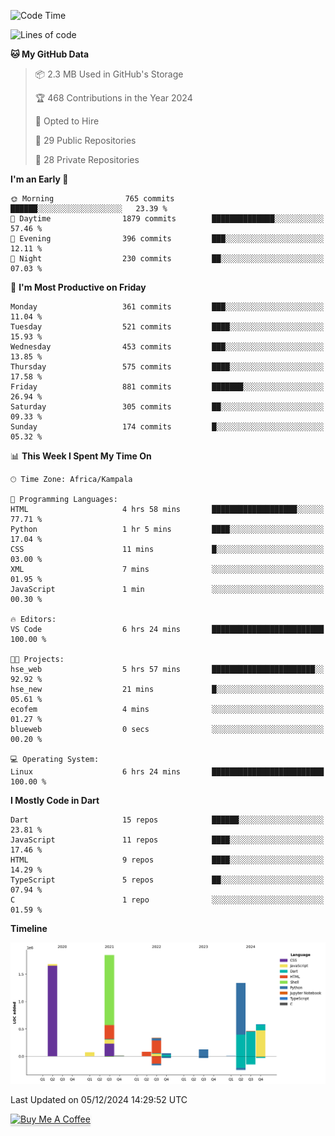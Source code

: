 <!--START_SECTION:waka-->
![Code Time](http://img.shields.io/badge/Code%20Time-913%20hrs%2038%20mins-blue)

![Lines of code](https://img.shields.io/badge/From%20Hello%20World%20I%27ve%20Written-6.6%20million%20lines%20of%20code-blue)

**🐱 My GitHub Data** 

> 📦 2.3 MB Used in GitHub's Storage 
 > 
> 🏆 468 Contributions in the Year 2024
 > 
> 💼 Opted to Hire
 > 
> 📜 29 Public Repositories 
 > 
> 🔑 28 Private Repositories 
 > 
**I'm an Early 🐤** 

```text
🌞 Morning                765 commits         ██████░░░░░░░░░░░░░░░░░░░   23.39 % 
🌆 Daytime                1879 commits        ██████████████░░░░░░░░░░░   57.46 % 
🌃 Evening                396 commits         ███░░░░░░░░░░░░░░░░░░░░░░   12.11 % 
🌙 Night                  230 commits         ██░░░░░░░░░░░░░░░░░░░░░░░   07.03 % 
```
📅 **I'm Most Productive on Friday** 

```text
Monday                   361 commits         ███░░░░░░░░░░░░░░░░░░░░░░   11.04 % 
Tuesday                  521 commits         ████░░░░░░░░░░░░░░░░░░░░░   15.93 % 
Wednesday                453 commits         ███░░░░░░░░░░░░░░░░░░░░░░   13.85 % 
Thursday                 575 commits         ████░░░░░░░░░░░░░░░░░░░░░   17.58 % 
Friday                   881 commits         ███████░░░░░░░░░░░░░░░░░░   26.94 % 
Saturday                 305 commits         ██░░░░░░░░░░░░░░░░░░░░░░░   09.33 % 
Sunday                   174 commits         █░░░░░░░░░░░░░░░░░░░░░░░░   05.32 % 
```


📊 **This Week I Spent My Time On** 

```text
🕑︎ Time Zone: Africa/Kampala

💬 Programming Languages: 
HTML                     4 hrs 58 mins       ███████████████████░░░░░░   77.71 % 
Python                   1 hr 5 mins         ████░░░░░░░░░░░░░░░░░░░░░   17.04 % 
CSS                      11 mins             █░░░░░░░░░░░░░░░░░░░░░░░░   03.00 % 
XML                      7 mins              ░░░░░░░░░░░░░░░░░░░░░░░░░   01.95 % 
JavaScript               1 min               ░░░░░░░░░░░░░░░░░░░░░░░░░   00.30 % 

🔥 Editors: 
VS Code                  6 hrs 24 mins       █████████████████████████   100.00 % 

🐱‍💻 Projects: 
hse_web                  5 hrs 57 mins       ███████████████████████░░   92.92 % 
hse_new                  21 mins             █░░░░░░░░░░░░░░░░░░░░░░░░   05.61 % 
ecofem                   4 mins              ░░░░░░░░░░░░░░░░░░░░░░░░░   01.27 % 
blueweb                  0 secs              ░░░░░░░░░░░░░░░░░░░░░░░░░   00.20 % 

💻 Operating System: 
Linux                    6 hrs 24 mins       █████████████████████████   100.00 % 
```

**I Mostly Code in Dart** 

```text
Dart                     15 repos            ██████░░░░░░░░░░░░░░░░░░░   23.81 % 
JavaScript               11 repos            ████░░░░░░░░░░░░░░░░░░░░░   17.46 % 
HTML                     9 repos             ████░░░░░░░░░░░░░░░░░░░░░   14.29 % 
TypeScript               5 repos             ██░░░░░░░░░░░░░░░░░░░░░░░   07.94 % 
C                        1 repo              ░░░░░░░░░░░░░░░░░░░░░░░░░   01.59 % 
```



**Timeline**

![Lines of Code chart](https://raw.githubusercontent.com/drexhacker/drexhacker/main/assets/bar_graph.png)


 Last Updated on 05/12/2024 14:29:52 UTC
<!--END_SECTION:waka-->

<a href="https://www.buymeacoffee.com/drexsoftorg" target="_blank"><img src="https://www.buymeacoffee.com/assets/img/custom_images/orange_img.png" alt="Buy Me A Coffee" style="height: 41px !important;width: 174px !important;box-shadow: 0px 3px 2px 0px rgba(190, 190, 190, 0.5) !important;-webkit-box-shadow: 0px 3px 2px 0px rgba(190, 190, 190, 0.5) !important;" ></a>


<!---
drexhacker/drexhacker is a ✨ special ✨ repository because its `README.md` (this file) appears on your GitHub profile.
You can click the Preview link to take a look at your changes.
--->
